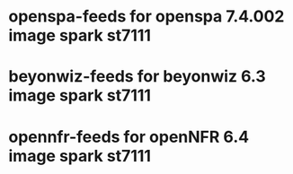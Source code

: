 # openspa-feeds for openspa 7.4.002 image spark st7111

# beyonwiz-feeds for beyonwiz 6.3 image spark st7111

# opennfr-feeds for openNFR 6.4 image spark st7111

